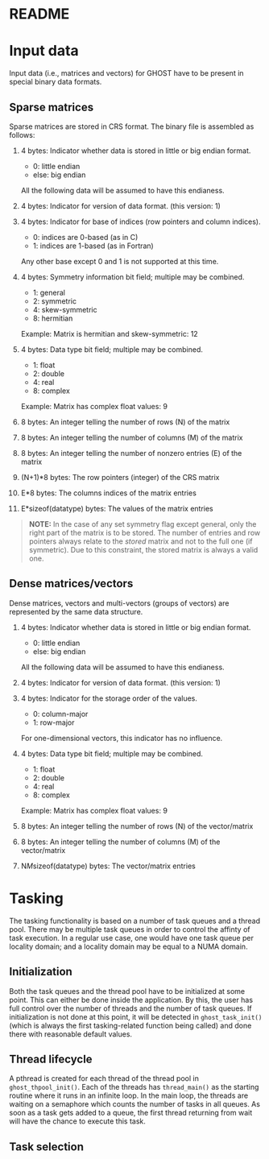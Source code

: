 README
======

Input data
==========

Input data (i.e., matrices and vectors) for GHOST have to be present in special binary data formats.

Sparse matrices
---------------

Sparse matrices are stored in CRS format. The binary file is assembled as follows:

1. 4 bytes: Indicator whether data is stored in little or big endian format.

	* 0: little endian
	* else: big endian

	All the following data will be assumed to have this endianess.

2. 4 bytes: Indicator for version of data format. (this version: 1)

3. 4 bytes: Indicator for base of indices (row pointers and column indices).

	* 0: indices are 0-based (as in C)
	* 1: indices are 1-based (as in Fortran)

	Any other base except 0 and 1 is not supported at this time.
	
4. 4 bytes: Symmetry information bit field; multiple may be combined.

    * 1: general
    * 2: symmetric
    * 4: skew-symmetric
    * 8: hermitian

	Example: Matrix is hermitian and skew-symmetric: 12

5. 4 bytes: Data type bit field; multiple may be combined.

	* 1: float
	* 2: double 
	* 4: real
	* 8: complex

	Example: Matrix has complex float values: 9

6. 8 bytes: An integer telling the number of rows (N) of the matrix

7. 8 bytes: An integer telling the number of columns (M) of the matrix

8. 8 bytes: An integer telling the number of nonzero entries (E) of the matrix

9. (N+1)*8 bytes: The row pointers (integer) of the CRS matrix
	
10. E*8 bytes: The columns indices of the matrix entries

12. E*sizeof(datatype) bytes: The values of the matrix entries
	
> **NOTE:** In the case of any set symmetry flag except general, only the 
right part of the matrix is to be stored. The number of entries and row 
pointers always relate to the _stored_ matrix and not to the full one (if 
symmetric). Due to this constraint, the stored matrix is always a valid one.


Dense matrices/vectors
----------------------

Dense matrices, vectors and multi-vectors (groups of vectors) are represented 
by the same data structure.

1. 4 bytes: Indicator whether data is stored in little or big endian format.

	* 0: little endian
	* else: big endian

	All the following data will be assumed to have this endianess.

2. 4 bytes: Indicator for version of data format. (this version: 1)

3. 4 bytes: Indicator for the storage order of the values.

	* 0: column-major
	* 1: row-major

	For one-dimensional vectors, this indicator has no influence.
	
4. 4 bytes: Data type bit field; multiple may be combined.

	* 1: float
	* 2: double 
	* 4: real
	* 8: complex

	Example: Matrix has complex float values: 9

5. 8 bytes: An integer telling the number of rows (N) of the vector/matrix

6. 8 bytes: An integer telling the number of columns (M) of the vector/matrix

7. N*M*sizeof(datatype) bytes: The vector/matrix entries


Tasking
=======

The tasking functionality is based on a number of task queues and a thread pool.
There may be multiple task queues in order to control the affinty of task
execution.  In a regular use case, one would have one task queue per locality
domain; and a locality domain may be equal to a NUMA domain. 

Initialization
--------------

Both the task queues and the thread pool have to be initialized at some point.
This can either be done inside the application. By this, the user has full
control over the number of threads and the number of task queues.
If initialization is not done at this point, it will be detected in
`ghost_task_init()` (which is always the first tasking-related function being
called) and done there with reasonable default values.


Thread lifecycle
----------------

A pthread is created for each thread of the thread pool in `ghost_thpool_init()`.
Each of the threads has `thread_main()` as the starting routine where it runs 
in an infinite loop.
In the main loop, the threads are waiting on a semaphore which counts the number
of tasks in all queues. As soon as a task gets added to a queue, the first
thread returning from wait will have the chance to execute this task.


Task selection
--------------

